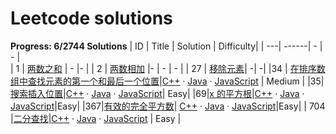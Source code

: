 # Leetcode solutions

**Progress: 6/2744 Solutions**
| ID | Title |        Solution   | Difficulty|
| ---| ------| -   | -  |     
| 1  | [两数之和](https://leetcode.cn/problems/two-sum/)  |       -       |-          |
| 2  |  [两数相加](https://leetcode.cn/problems/add-two-numbers/)   |-      | -     |      -    |
| 27 | [移除元素](https://leetcode.cn/problems/remove-element/)| -| -|
|34  | [在排序数组中查找元素的第一个和最后一个位置](https://leetcode.cn/problems/find-first-and-last-position-of-element-in-sorted-array/)|[C++](https://github.com/zjz2022/leetcode/blob/main/src/34.%20%E5%9C%A8%E6%8E%92%E5%BA%8F%E6%95%B0%E7%BB%84%E4%B8%AD%E6%9F%A5%E6%89%BE%E5%85%83%E7%B4%A0%E7%9A%84%E7%AC%AC%E4%B8%80%E4%B8%AA%E5%92%8C%E6%9C%80%E5%90%8E%E4%B8%80%E4%B8%AA%E4%BD%8D%E7%BD%AE/res.cpp)  · [Java](https://github.com/zjz2022/leetcode/blob/main/src/34.%20%E5%9C%A8%E6%8E%92%E5%BA%8F%E6%95%B0%E7%BB%84%E4%B8%AD%E6%9F%A5%E6%89%BE%E5%85%83%E7%B4%A0%E7%9A%84%E7%AC%AC%E4%B8%80%E4%B8%AA%E5%92%8C%E6%9C%80%E5%90%8E%E4%B8%80%E4%B8%AA%E4%BD%8D%E7%BD%AE/res.java)  · [JavaScript](https://github.com/zjz2022/leetcode/blob/main/src/34.%20%E5%9C%A8%E6%8E%92%E5%BA%8F%E6%95%B0%E7%BB%84%E4%B8%AD%E6%9F%A5%E6%89%BE%E5%85%83%E7%B4%A0%E7%9A%84%E7%AC%AC%E4%B8%80%E4%B8%AA%E5%92%8C%E6%9C%80%E5%90%8E%E4%B8%80%E4%B8%AA%E4%BD%8D%E7%BD%AE/res.js) | Medium |
|35|[搜索插入位置](https://leetcode.cn/problems/search-insert-position/)|[C++](https://github.com/zjz2022/leetcode/blob/main/src/35.%20%E6%90%9C%E7%B4%A2%E6%8F%92%E5%85%A5%E4%BD%8D%E7%BD%AE/res.cpp)  · [Java](https://github.com/zjz2022/leetcode/blob/main/src/35.%20%E6%90%9C%E7%B4%A2%E6%8F%92%E5%85%A5%E4%BD%8D%E7%BD%AE/res.java)  · [JavaScript](https://github.com/zjz2022/leetcode/blob/main/src/35.%20%E6%90%9C%E7%B4%A2%E6%8F%92%E5%85%A5%E4%BD%8D%E7%BD%AE/res.js)| Easy|
|69|[x 的平方根](https://leetcode.cn/problems/sqrtx/)|[C++](https://github.com/zjz2022/leetcode/blob/main/src/69.%20x%20%E7%9A%84%E5%B9%B3%E6%96%B9%E6%A0%B9/res.cpp)  · [Java](https://github.com/zjz2022/leetcode/blob/main/src/69.%20x%20%E7%9A%84%E5%B9%B3%E6%96%B9%E6%A0%B9/res.java)  · [JavaScript](https://github.com/zjz2022/leetcode/blob/main/src/69.%20x%20%E7%9A%84%E5%B9%B3%E6%96%B9%E6%A0%B9/res.js)|Easy|
|367|[有效的完全平方数](https://leetcode.cn/problems/valid-perfect-square/)| [C++](https://github.com/zjz2022/leetcode/blob/main/src/367.%20%E6%9C%89%E6%95%88%E7%9A%84%E5%AE%8C%E5%85%A8%E5%B9%B3%E6%96%B9%E6%95%B0/res.cpp)  · [Java](https://github.com/zjz2022/leetcode/blob/main/src/367.%20%E6%9C%89%E6%95%88%E7%9A%84%E5%AE%8C%E5%85%A8%E5%B9%B3%E6%96%B9%E6%95%B0/res.java)  · [JavaScript](https://github.com/zjz2022/leetcode/blob/main/src/367.%20%E6%9C%89%E6%95%88%E7%9A%84%E5%AE%8C%E5%85%A8%E5%B9%B3%E6%96%B9%E6%95%B0/res.js)|Easy|
| 704   |[二分查找](https://leetcode.cn/problems/binary-search/)|[C++](https://github.com/zjz2022/leetcode/blob/main/src/704.%20%E4%BA%8C%E5%88%86%E6%9F%A5%E6%89%BE/res.cpp)  · [Java](https://github.com/zjz2022/leetcode/blob/main/src/704.%20%E4%BA%8C%E5%88%86%E6%9F%A5%E6%89%BE/res.java)  · [JavaScript](https://github.com/zjz2022/LeetCode-with-JavaScript/blob/main/src/704.%20%E4%BA%8C%E5%88%86%E6%9F%A5%E6%89%BE/res.js) |  Easy   |        
